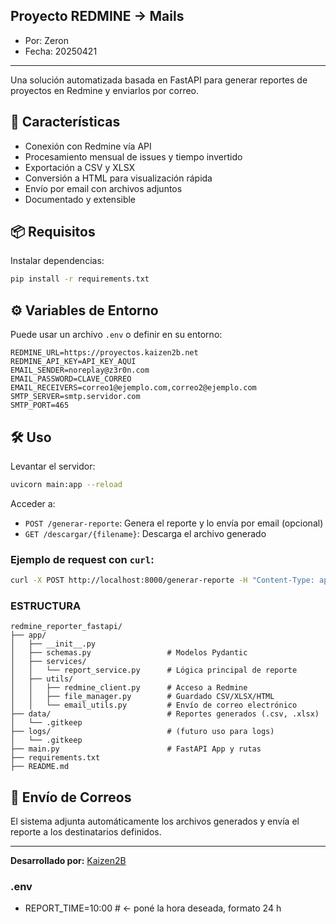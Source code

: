 ## Proyecto REDMINE -> Mails
* Por: Zeron
* Fecha: 20250421
___
Una solución automatizada basada en FastAPI para generar reportes de proyectos en Redmine y enviarlos por correo.

## 🚀 Características

- Conexión con Redmine vía API
- Procesamiento mensual de issues y tiempo invertido
- Exportación a CSV y XLSX
- Conversión a HTML para visualización rápida
- Envío por email con archivos adjuntos
- Documentado y extensible

## 📦 Requisitos

Instalar dependencias:

```bash
pip install -r requirements.txt
```

## ⚙️ Variables de Entorno

Puede usar un archivo `.env` o definir en su entorno:

```env
REDMINE_URL=https://proyectos.kaizen2b.net
REDMINE_API_KEY=API_KEY_AQUI
EMAIL_SENDER=noreplay@z3r0n.com
EMAIL_PASSWORD=CLAVE_CORREO
EMAIL_RECEIVERS=correo1@ejemplo.com,correo2@ejemplo.com
SMTP_SERVER=smtp.servidor.com
SMTP_PORT=465
```

## 🛠 Uso

Levantar el servidor:

```bash
uvicorn main:app --reload
```

Acceder a:
- `POST /generar-reporte`: Genera el reporte y lo envía por email (opcional)
- `GET /descargar/{filename}`: Descarga el archivo generado

### Ejemplo de request con `curl`:

```bash
curl -X POST http://localhost:8000/generar-reporte -H "Content-Type: application/json" -d '{"send_email": true}'
```

### ESTRUCTURA
```text
redmine_reporter_fastapi/
├── app/
│   ├── __init__.py
│   ├── schemas.py                 # Modelos Pydantic
│   ├── services/
│   │   └── report_service.py      # Lógica principal de reporte
│   ├── utils/
│   │   ├── redmine_client.py      # Acceso a Redmine
│   │   ├── file_manager.py        # Guardado CSV/XLSX/HTML
│   │   └── email_utils.py         # Envío de correo electrónico
├── data/                          # Reportes generados (.csv, .xlsx)
│   └── .gitkeep
├── logs/                          # (futuro uso para logs)
│   └── .gitkeep
├── main.py                        # FastAPI App y rutas
├── requirements.txt
├── README.md
```
## 📧 Envío de Correos

El sistema adjunta automáticamente los archivos generados y envía el reporte a los destinatarios definidos.

---

**Desarrollado por:** [Kaizen2B](https://kaizen2b.com)

### .env

* REPORT_TIME=10:00   # ← poné la hora deseada, formato 24 h